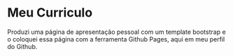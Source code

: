 # Meu Curriculo

Produzi uma página de apresentação pessoal com um template bootstrap e o 
coloquei essa página com a ferramenta Github Pages, aqui em meu perfil do Github.

